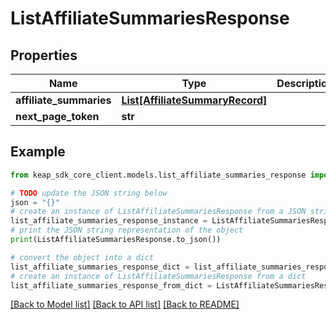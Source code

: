 # ListAffiliateSummariesResponse


## Properties

Name | Type | Description | Notes
------------ | ------------- | ------------- | -------------
**affiliate_summaries** | [**List[AffiliateSummaryRecord]**](AffiliateSummaryRecord.md) |  | [optional] 
**next_page_token** | **str** |  | [optional] 

## Example

```python
from keap_sdk_core_client.models.list_affiliate_summaries_response import ListAffiliateSummariesResponse

# TODO update the JSON string below
json = "{}"
# create an instance of ListAffiliateSummariesResponse from a JSON string
list_affiliate_summaries_response_instance = ListAffiliateSummariesResponse.from_json(json)
# print the JSON string representation of the object
print(ListAffiliateSummariesResponse.to_json())

# convert the object into a dict
list_affiliate_summaries_response_dict = list_affiliate_summaries_response_instance.to_dict()
# create an instance of ListAffiliateSummariesResponse from a dict
list_affiliate_summaries_response_from_dict = ListAffiliateSummariesResponse.from_dict(list_affiliate_summaries_response_dict)
```
[[Back to Model list]](../README.md#documentation-for-models) [[Back to API list]](../README.md#documentation-for-api-endpoints) [[Back to README]](../README.md)


